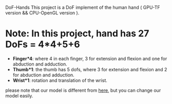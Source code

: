 DoF-Hands
This project is a DoF implement of the human hand  ( GPU-TF version && CPU-OpenGL version ). 

**Note**: In this project, hand has 27 DoFs = 4*4+5+6
=========================
- **Finger*4**: where 4 in each finger, 3 for extension and flexion and one for abduction and adduction.
- **Thumb*1**:  the thumb has 5 dofs, where 3 for extension and flexion and 2 for abduction and adduction.
- **Wrist*1**:  rotation and translation of the wrist.

please note that our model is different from [here](https://biology.stackexchange.com/questions/30857/does-the-human-hand-have-27-degrees-of-freedom), but you can change our model easily.
